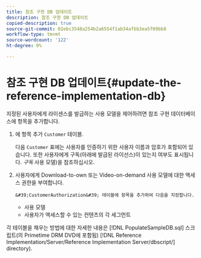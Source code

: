 ```yaml
---
title: 참조 구현 DB 업데이트
description: 참조 구현 DB 업데이트
copied-description: true
source-git-commit: 02ebc3548a254b2a6554f1ab34afbb3ea5f09bb8
workflow-type: tm+mt
source-wordcount: '122'
ht-degree: 0%

---
```


# 참조 구현 DB 업데이트{#update-the-reference-implementation-db}

지정된 사용자에게 라이센스를 발급하는 사용 모델을 제어하려면 참조 구현 데이터베이스에 항목을 추가합니다.

1. 에 항목 추가 `Customer` 테이블.

   다음 `Customer` 표에는 사용자를 인증하기 위한 사용자 이름과 암호가 포함되어 있습니다. 또한 사용자에게 구독(아래에 발급된 라이선스)이 있는지 여부도 표시됩니다. *구독* 사용 모델)을 참조하십시오.

1. 사용자에게 Download-to-own 또는 Video-on-demand 사용 모델에 대한 액세스 권한을 부여합니다.

       &#39;CustomerAuthorization&#39; 테이블에 항목을 추가하여 다음을 지정합니다.
   
   * 사용 모델
   * 사용자가 액세스할 수 있는 컨텐츠의 각 세그먼트

각 테이블을 채우는 방법에 대한 자세한 내용은 [!DNL PopulateSampleDB.sql] 스크립트(의 Primetime DRM DVD에 포함됨) [!DNL Reference Implementation/Server/Reference Implementation Server/dbscript/] directory).
